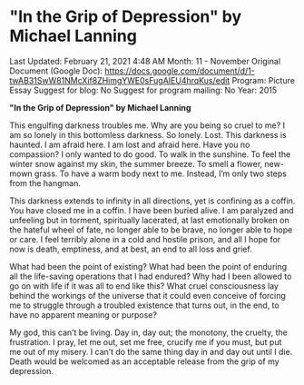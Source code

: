# "In the Grip of Depression" by Michael Lanning

Last Updated: February 21, 2021 4:48 AM
Month: 11 - November
Original Document (Google Doc): https://docs.google.com/document/d/1-twAB31SwW81NMcXif8ZHimgYWE0sFugAIEU4hrqKus/edit
Program: Picture Essay
Suggest for blog: No
Suggest for program mailing: No
Year: 2015

**"In the Grip of Depression" by Michael Lanning**

This engulfing darkness troubles me. Why are you being so cruel to me? I am so lonely in this bottomless darkness. So lonely. Lost. This darkness is haunted. I am afraid here. I am lost and afraid here. Have you no compassion? I only wanted to do good. To walk in the sunshine. To feel the winter snow against my skin, the summer breeze. To smell a flower, new-mown grass. To have a warm body next to me. Instead, I’m only two steps from the hangman.

This darkness extends to infinity in all directions, yet is confining as a coffin. You have closed me in a coffin. I have been buried alive. I am paralyzed and unfeeling but in torment, spiritually lacerated, at last emotionally broken on the hateful wheel of fate, no longer able to be brave, no longer able to hope or care. I feel terribly alone in a cold and hostile prison, and all I hope for now is death, emptiness, and at best, an end to all loss and grief.

What had been the point of existing? What had been the point of enduring all the life-saving operations that I had endured? Why had I been allowed to go on with life if it was all to end like this? What cruel consciousness lay behind the workings of the universe that it could even conceive of forcing me to struggle through a troubled existence that turns out, in the end, to have no apparent meaning or purpose?

My god, this can’t be living. Day in, day out; the monotony, the cruelty, the frustration. I pray, let me out, set me free, crucify me if you must, but put me out of my misery. I can’t do the same thing day in and day out until I die. Death would be welcomed as an acceptable release from the grip of my depression.